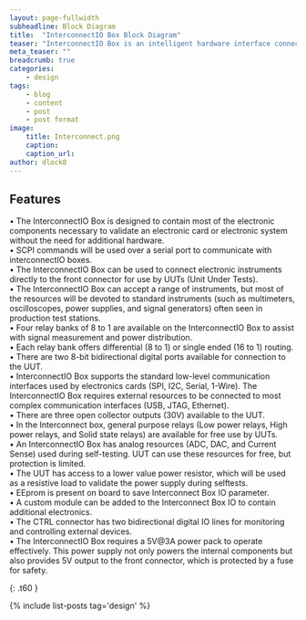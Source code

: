 ```yaml
---
layout: page-fullwidth
subheadline: Block Diagram
title:  "InterconnectIO Box Block Diagram"
teaser: "InterconnectIO Box is an intelligent hardware interface connected between the UUT and the test equipments."
meta_teaser: ""
breadcrumb: true
categories:
    - design
tags:
    - blog
    - content
    - post
    - post format
image:
    title: Interconnect.png
    caption: 
    caption_url: 
author: dlock8
---
```

## Features

•	The InterconnectIO Box is designed to contain most of the electronic components necessary to validate an electronic card or electronic system without the need for additional hardware.<br>
•	SCPI commands will be used over a serial port to communicate with interconnectIO boxes.<br>
•	The InterconnectIO Box can be used to connect electronic instruments directly to the front connector for use by UUTs (Unit Under Tests).<br>
•	The InterconnectIO Box can accept a range of instruments, but most of the resources will be devoted to standard instruments (such as multimeters, oscilloscopes, power supplies, and signal generators) often seen in production test stations.<br>
•	Four relay banks of 8 to 1 are available on the InterconnectIO Box to assist with signal measurement and power distribution.<br> 
•	Each relay bank offers differential (8 to 1) or single ended (16 to 1) routing.<br> 
•	There are two 8-bit bidirectional digital ports available for connection to the UUT.<br>
•	InterconnectIO Box supports the standard low-level communication interfaces used by electronics cards (SPI, I2C, Serial, 1-Wire). The InterconnectIO Box requires external resources to be connected to most complex communication interfaces (USB, JTAG, Ethernet).<br>
•	There are three open collector outputs (30V) available to the UUT.<br>
•	In the Interconnect box, general purpose relays (Low power relays, High power relays, and Solid state relays) are available for free use by UUTs.<br>
•	An InterconnectIO Box has analog resources (ADC, DAC, and Current Sense) used during self-testing. UUT can use these resources for free, but protection is limited.<br>
•	The UUT has access to a lower value power resistor, which will be used as a resistive load to validate the power supply during selftests.<br>
•	EEprom is present on board to save Interconnect Box IO parameter.<br>
•	A custom module can be added to the Interconnect Box IO to contain additional electronics.<br>
•	The CTRL connector has two bidirectional digital IO lines for monitoring and controlling external devices.<br>
•	The InterconnectIO Box requires a 5V@3A power pack to operate effectively. This power supply not only powers the internal components but also provides 5V output to the front connector, which is protected by a fuse for safety.<br>



{: .t60 }

{% include list-posts tag='design' %}






